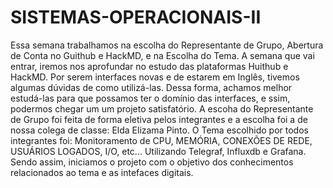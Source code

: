 # SISTEMAS-OPERACIONAIS-II

Essa semana trabalhamos na escolha do Representante de Grupo, Abertura de Conta no Guithub e HackMD, e na Escolha do Tema.
A semana que vai entrar, iremos nos aprofundar no estudo das plataformas Huithub e HackMD. Por serem interfaces novas e de estarem em Inglês, tivemos algumas dúvidas de como utilizá-las. Dessa forma, achamos melhor estudá-las para que possamos ter o domínio das interfaces, e ssim, podermos chegar um um projeto satisfatório.
A escoha do Representante de Grupo foi feita de forma eletiva pelos integrantes e a escolha foi a de nossa colega de classe: Elda Elizama Pinto.
O Tema escolhido por todos integrantes foi: Monitoramento de CPU, MEMÓRIA, CONEXÕES DE REDE, USUÁRIOS LOGADOS, I/O, etc... Utilizando Telegraf,  Influxdb e Grafana.
Sendo assim, iniciamos o projeto com o objetivo dos conhecimentos relacionados ao tema e as intefaces digitais.
